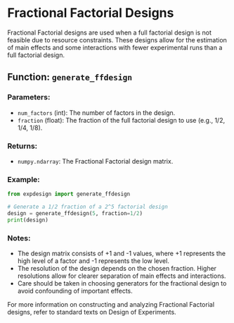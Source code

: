 # Fractional Factorial Designs

Fractional Factorial designs are used when a full factorial design is not feasible due to resource constraints. These designs allow for the estimation of main effects and some interactions with fewer experimental runs than a full factorial design.

## Function: `generate_ffdesign`

### Parameters:
- `num_factors` (int): The number of factors in the design.
- `fraction` (float): The fraction of the full factorial design to use (e.g., 1/2, 1/4, 1/8).

### Returns:
- `numpy.ndarray`: The Fractional Factorial design matrix.

### Example:

```python
from expdesign import generate_ffdesign

# Generate a 1/2 fraction of a 2^5 factorial design
design = generate_ffdesign(5, fraction=1/2)
print(design)
```

### Notes:
- The design matrix consists of +1 and -1 values, where +1 represents the high level of a factor and -1 represents the low level.
- The resolution of the design depends on the chosen fraction. Higher resolutions allow for clearer separation of main effects and interactions.
- Care should be taken in choosing generators for the fractional design to avoid confounding of important effects.

For more information on constructing and analyzing Fractional Factorial designs, refer to standard texts on Design of Experiments.